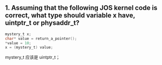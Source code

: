 ## 1. Assuming that the following JOS kernel code is correct, what type should variable x have, uintptr_t or physaddr_t?
```C
mystery_t x;
char* value = return_a_pointer();
*value = 10;
x = (mystery_t) value;
```
mystery_t 应该是 uintptr_t；
